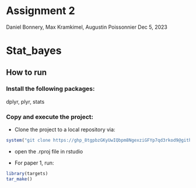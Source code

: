 Assignment 2
================
Daniel Bonnery, Max Kramkimel, Augustin Poissonnier
Dec 5, 2023

# Stat\_bayes

## How to run

### Install the following packages:

dplyr, plyr, stats

### Copy and execute the project:

-   Clone the project to a local repository via:

``` r
system("git clone https://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@github.com/Augustin202/Stat_bayes.git")
```

-   open the .rproj file in rstudio

-   For paper 1, run:

``` r
library(targets)
tar_make()
```
